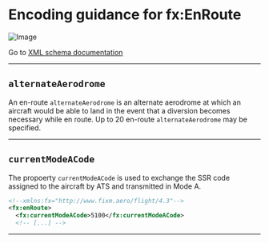 # Encoding guidance for fx:EnRoute

![Image](https://www.fixm.aero/releases/FIXM-4.3.0/doc/logical_model_documentation/EARoot/EA1/EA2/EA7/EA332.png)

Go to [XML schema documentation](https://www.fixm.aero/releases/FIXM-4.3.0/doc/schema_documentation/Fixm_EnRouteType.html#)

---

## `alternateAerodrome`

An en-route `alternateAerodrome` is an alternate aerodrome at which an aircraft would be able to land in the event that a diversion
becomes necessary while en route. Up to 20 en-route `alternateAerodrome`  may be specified.

---

## `currentModeACode`

The propoerty `currentModeACode` is used to exchange the SSR code assigned to the aircraft by ATS and
transmitted in Mode A.

```xml
<!--xmlns:fx="http://www.fixm.aero/flight/4.3"-->
<fx:enRoute>
  <fx:currentModeACode>5100</fx:currentModeACode>
  <!-- [...] -->
```

---
